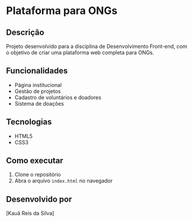 # Plataforma para ONGs

## Descrição
Projeto desenvolvido para a disciplina de Desenvolvimento Front-end, com o objetivo de criar uma plataforma web completa para ONGs.

## Funcionalidades
- Página institucional
- Gestão de projetos
- Cadastro de voluntários e doadores
- Sistema de doações

## Tecnologias
- HTML5
- CSS3

## Como executar
1. Clone o repositório
2. Abra o arquivo `index.html` no navegador

## Desenvolvido por
[Kauã Reis da Silva]